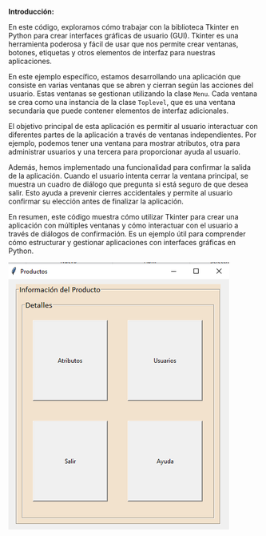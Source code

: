 **Introducción:**

En este código, exploramos cómo trabajar con la biblioteca Tkinter en Python para crear interfaces gráficas de usuario (GUI). Tkinter es una herramienta poderosa y fácil de usar que nos permite crear ventanas, botones, etiquetas y otros elementos de interfaz para nuestras aplicaciones.

En este ejemplo específico, estamos desarrollando una aplicación que consiste en varias ventanas que se abren y cierran según las acciones del usuario. Estas ventanas se gestionan utilizando la clase `Menu`. Cada ventana se crea como una instancia de la clase `Toplevel`, que es una ventana secundaria que puede contener elementos de interfaz adicionales.

El objetivo principal de esta aplicación es permitir al usuario interactuar con diferentes partes de la aplicación a través de ventanas independientes. Por ejemplo, podemos tener una ventana para mostrar atributos, otra para administrar usuarios y una tercera para proporcionar ayuda al usuario.

Además, hemos implementado una funcionalidad para confirmar la salida de la aplicación. Cuando el usuario intenta cerrar la ventana principal, se muestra un cuadro de diálogo que pregunta si está seguro de que desea salir. Esto ayuda a prevenir cierres accidentales y permite al usuario confirmar su elección antes de finalizar la aplicación.

En resumen, este código muestra cómo utilizar Tkinter para crear una aplicación con múltiples ventanas y cómo interactuar con el usuario a través de diálogos de confirmación. Es un ejemplo útil para comprender cómo estructurar y gestionar aplicaciones con interfaces gráficas en Python.

![Mi imagen](Ventanas_multiples.png)

